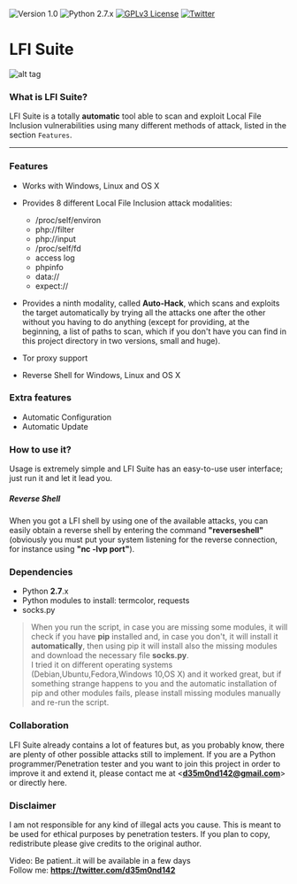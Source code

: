 ![Version 1.0](https://img.shields.io/badge/Version-1.0-green.svg)
![Python 2.7.x](https://img.shields.io/badge/Python-2.7.x-yellow.svg)
[![GPLv3 License](https://img.shields.io/badge/License-GPLv3-red.svg)](https://github.com/D35m0nd142/LFISuite/blob/master/COPYING.GPL)
[![Twitter](https://img.shields.io/badge/Twitter-%40d35m0nd142-blue.svg)](https://www.twitter.com/d35m0nd142)

# LFI Suite

![alt tag](https://github.com/D35m0nd142/LFISuite/blob/master/screenshot.png)

<h3> What is LFI Suite? </h3>

LFI Suite is a totally <b>automatic</b> tool able to scan and exploit Local File Inclusion vulnerabilities using many different methods of attack, listed in the section `Features`.

* * * 

<h3> Features </h3>

* Works with Windows, Linux and OS X
* Provides 8 different Local File Inclusion attack modalities:
  - /proc/self/environ
  - php://filter
  - php://input
  - /proc/self/fd
  - access log
  - phpinfo
  - data://
  - expect://

* Provides a ninth modality, called <b>Auto-Hack</b>, which scans and exploits the target automatically by trying all the attacks one after the other without you having to do anything (except for providing, at the beginning, a list of paths to scan, which if you don't have you can find in this project directory in two versions, small and huge). 
* Tor proxy support
* Reverse Shell for Windows, Linux and OS X

<h3> Extra features </h3>

* Automatic Configuration 
* Automatic Update

<h3> How to use it? </h3>

Usage is extremely simple and LFI Suite has an easy-to-use user interface; just run it and let it lead you.
##### Reverse Shell
When you got a LFI shell by using one of the available attacks, you can easily obtain a reverse shell by entering the command <b>"reverseshell"</b> (obviously you must put your system listening for the reverse connection, for instance using <b>"nc -lvp port"</b>).

<h3> Dependencies </h3>

* Python <b>2.7</b>.x
* Python modules to install: termcolor, requests
* socks.py 

> When you run the script, in case you are missing some modules, it will check if you have <b>pip</b> installed and, in case you don't, it will install it <b>automatically</b>, then using pip it will install also the missing modules and download the necessary file <b>socks.py</b>.<br>I tried it on different operating systems (Debian,Ubuntu,Fedora,Windows 10,OS X) and it worked great, but if something strange happens to you and the automatic installation of pip and other modules fails, please install missing modules manually and re-run the script.

<h3> Collaboration </h3>

LFI Suite already contains a lot of features but, as you probably know, there are plenty of other possible attacks still to implement.
If you are a Python programmer/Penetration tester and you want to join this project in order to improve it and extend it, please contact me at <<b>d35m0nd142@gmail.com</b>> or directly here.

<h3> Disclaimer </h3>

I am not responsible for any kind of illegal acts you cause. This is meant to be used for ethical purposes by penetration testers. If you plan to copy, redistribute please give credits to the original author.

Video: Be patient..it will be available in a few days <br>
Follow me: <b>https://twitter.com/d35m0nd142</b>

